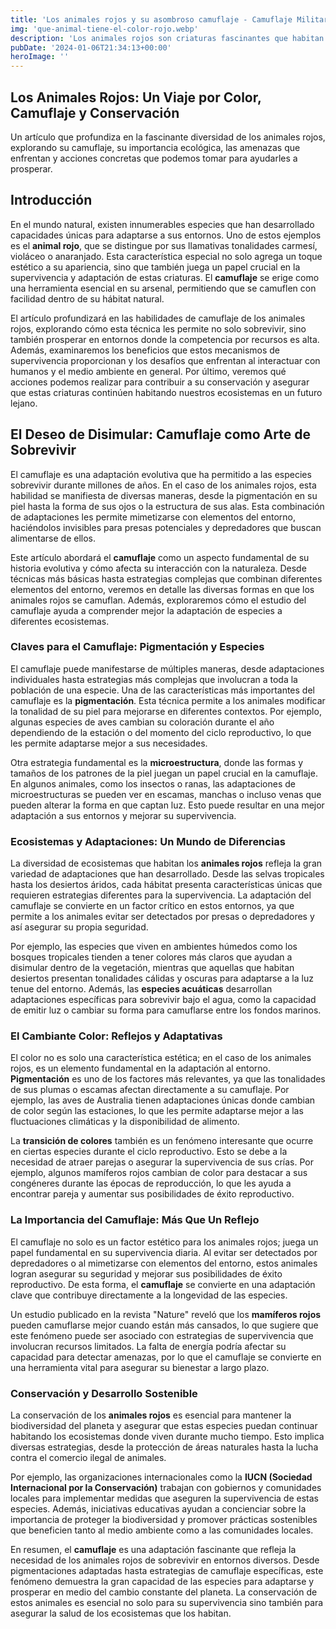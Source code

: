 ```yaml
---
title: 'Los animales rojos y su asombroso camuflaje - Camuflaje Militar'
img: 'que-animal-tiene-el-color-rojo.webp'
description: 'Los animales rojos son criaturas fascinantes que habitan en diversos ecosistemas alrededor del mundo. Su nombre se debe a la coloración rojiza de su pelaje,'
pubDate: '2024-01-06T21:34:13+00:00'
heroImage: ''
---
```

    
  ## Los Animales Rojos: Un Viaje por Color, Camuflaje y Conservación

Un artículo que profundiza en la fascinante diversidad de los animales rojos, explorando su camuflaje, su importancia ecológica, las amenazas que enfrentan y acciones concretas que podemos tomar para ayudarles a prosperar.

## Introducción
En el mundo natural, existen innumerables especies que han desarrollado capacidades únicas para adaptarse a sus entornos. Uno de estos ejemplos es el **animal rojo**, que se distingue por sus llamativas tonalidades carmesí, violáceo o anaranjado. Esta característica especial no solo agrega un toque estético a su apariencia, sino que también juega un papel crucial en la supervivencia y adaptación de estas criaturas. El **camuflaje** se erige como una herramienta esencial en su arsenal, permitiendo que se camuflen con facilidad dentro de su hábitat natural.

El artículo profundizará en las habilidades de camuflaje de los animales rojos, explorando cómo esta técnica les permite no solo sobrevivir, sino también prosperar en entornos donde la competencia por recursos es alta. Además, examinaremos los beneficios que estos mecanismos de supervivencia proporcionan y los desafíos que enfrentan al interactuar con humanos y el medio ambiente en general. Por último, veremos qué acciones podemos realizar para contribuir a su conservación y asegurar que estas criaturas continúen habitando nuestros ecosistemas en un futuro lejano.

## El Deseo de Disimular: Camuflaje como Arte de Sobrevivir
El camuflaje es una adaptación evolutiva que ha permitido a las especies sobrevivir durante millones de años. En el caso de los animales rojos, esta habilidad se manifiesta de diversas maneras, desde la pigmentación en su piel hasta la forma de sus ojos o la estructura de sus alas. Esta combinación de adaptaciones les permite mimetizarse con elementos del entorno, haciéndolos invisibles para presas potenciales y depredadores que buscan alimentarse de ellos.

Este artículo abordará el **camuflaje** como un aspecto fundamental de su historia evolutiva y cómo afecta su interacción con la naturaleza. Desde técnicas más básicas hasta estrategias complejas que combinan diferentes elementos del entorno, veremos en detalle las diversas formas en que los animales rojos se camuflan. Además, exploraremos cómo el estudio del camuflaje ayuda a comprender mejor la adaptación de especies a diferentes ecosistemas.

### Claves para el Camuflaje: Pigmentación y Especies
El camuflaje puede manifestarse de múltiples maneras, desde adaptaciones individuales hasta estrategias más complejas que involucran a toda la población de una especie. Una de las características más importantes del camuflaje es la **pigmentación**. Esta técnica permite a los animales modificar la tonalidad de su piel para mejorarse en diferentes contextos. Por ejemplo, algunas especies de aves cambian su coloración durante el año dependiendo de la estación o del momento del ciclo reproductivo, lo que les permite adaptarse mejor a sus necesidades.

Otra estrategia fundamental es la **microestructura**, donde las formas y tamaños de los patrones de la piel juegan un papel crucial en la camuflaje. En algunos animales, como los insectos o ranas, las adaptaciones de microestructuras se pueden ver en escamas, manchas o incluso venas que pueden alterar la forma en que captan luz. Esto puede resultar en una mejor adaptación a sus entornos y mejorar su supervivencia.

### Ecosistemas y Adaptaciones: Un Mundo de Diferencias
La diversidad de ecosistemas que habitan los **animales rojos** refleja la gran variedad de adaptaciones que han desarrollado. Desde las selvas tropicales hasta los desiertos áridos, cada hábitat presenta características únicas que requieren estrategias diferentes para la supervivencia. La adaptación del camuflaje se convierte en un factor crítico en estos entornos, ya que permite a los animales evitar ser detectados por presas o depredadores y así asegurar su propia seguridad.

Por ejemplo, las especies que viven en ambientes húmedos como los bosques tropicales tienden a tener colores más claros que ayudan a disimular dentro de la vegetación, mientras que aquellas que habitan desiertos presentan tonalidades cálidas y oscuras para adaptarse a la luz tenue del entorno. Además, las **especies acuáticas** desarrollan adaptaciones específicas para sobrevivir bajo el agua, como la capacidad de emitir luz o cambiar su forma para camuflarse entre los fondos marinos.

### El Cambiante Color: Reflejos y Adaptativas
El color no es solo una característica estética; en el caso de los animales rojos, es un elemento fundamental en la adaptación al entorno. **Pigmentación** es uno de los factores más relevantes, ya que las tonalidades de sus plumas o escamas afectan directamente a su camuflaje. Por ejemplo, las aves de Australia tienen adaptaciones únicas donde cambian de color según las estaciones, lo que les permite adaptarse mejor a las fluctuaciones climáticas y la disponibilidad de alimento.

La **transición de colores** también es un fenómeno interesante que ocurre en ciertas especies durante el ciclo reproductivo. Esto se debe a la necesidad de atraer parejas o asegurar la supervivencia de sus crías. Por ejemplo, algunos mamíferos rojos cambian de color para destacar a sus congéneres durante las épocas de reproducción, lo que les ayuda a encontrar pareja y aumentar sus posibilidades de éxito reproductivo.

### La Importancia del Camuflaje: Más Que Un Reflejo
El camuflaje no solo es un factor estético para los animales rojos; juega un papel fundamental en su supervivencia diaria. Al evitar ser detectados por depredadores o al mimetizarse con elementos del entorno, estos animales logran asegurar su seguridad y mejorar sus posibilidades de éxito reproductivo. De esta forma, el **camuflaje** se convierte en una adaptación clave que contribuye directamente a la longevidad de las especies.

Un estudio publicado en la revista "Nature" reveló que los **mamíferos rojos** pueden camuflarse mejor cuando están más cansados, lo que sugiere que este fenómeno puede ser asociado con estrategias de supervivencia que involucran recursos limitados. La falta de energía podría afectar su capacidad para detectar amenazas, por lo que el camuflaje se convierte en una herramienta vital para asegurar su bienestar a largo plazo.

### Conservación y Desarrollo Sostenible
La conservación de los **animales rojos** es esencial para mantener la biodiversidad del planeta y asegurar que estas especies puedan continuar habitando los ecosistemas donde viven durante mucho tiempo. Esto implica diversas estrategias, desde la protección de áreas naturales hasta la lucha contra el comercio ilegal de animales.

Por ejemplo, las organizaciones internacionales como la **IUCN (Sociedad Internacional por la Conservación)** trabajan con gobiernos y comunidades locales para implementar medidas que aseguren la supervivencia de estas especies. Además, iniciativas educativas ayudan a concienciar sobre la importancia de proteger la biodiversidad y promover prácticas sostenibles que beneficien tanto al medio ambiente como a las comunidades locales.

En resumen, el **camuflaje** es una adaptación fascinante que refleja la necesidad de los animales rojos de sobrevivir en entornos diversos. Desde pigmentaciones adaptadas hasta estrategias de camuflaje específicas, este fenómeno demuestra la gran capacidad de las especies para adaptarse y prosperar en medio del cambio constante del planeta. La conservación de estos animales es esencial no solo para su supervivencia sino también para asegurar la salud de los ecosistemas que los habitan.
  